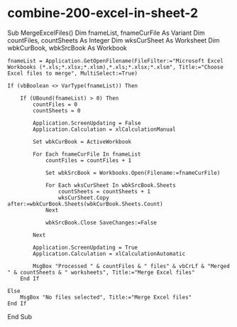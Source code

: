 # combine-200-excel-in-sheet-2

Sub MergeExcelFiles()
    Dim fnameList, fnameCurFile As Variant
    Dim countFiles, countSheets As Integer
    Dim wksCurSheet As Worksheet
    Dim wbkCurBook, wbkSrcBook As Workbook
 
    fnameList = Application.GetOpenFilename(FileFilter:="Microsoft Excel Workbooks (*.xls;*.xlsx;*.xlsm),*.xls;*.xlsx;*.xlsm", Title:="Choose Excel files to merge", MultiSelect:=True)
 
    If (vbBoolean <> VarType(fnameList)) Then
 
        If (UBound(fnameList) > 0) Then
            countFiles = 0
            countSheets = 0
 
            Application.ScreenUpdating = False
            Application.Calculation = xlCalculationManual
 
            Set wbkCurBook = ActiveWorkbook
 
            For Each fnameCurFile In fnameList
                countFiles = countFiles + 1
 
                Set wbkSrcBook = Workbooks.Open(Filename:=fnameCurFile)
 
                For Each wksCurSheet In wbkSrcBook.Sheets
                    countSheets = countSheets + 1
                    wksCurSheet.Copy after:=wbkCurBook.Sheets(wbkCurBook.Sheets.Count)
                Next
 
                wbkSrcBook.Close SaveChanges:=False
 
            Next
 
            Application.ScreenUpdating = True
            Application.Calculation = xlCalculationAutomatic
 
            MsgBox "Processed " & countFiles & " files" & vbCrLf & "Merged " & countSheets & " worksheets", Title:="Merge Excel files"
        End If
 
    Else
        MsgBox "No files selected", Title:="Merge Excel files"
    End If
End Sub  
